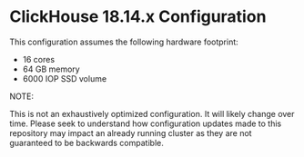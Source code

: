 ClickHouse 18.14.x Configuration 
=================================

This configuration assumes the following hardware footprint:

- 16 cores
- 64 GB memory
- 6000 IOP SSD volume

NOTE:

This is not an exhaustively optimized configuration. It will likely change over time. Please seek to understand how configuration updates made to this repository may impact an already running cluster as they are not guaranteed to be backwards compatible.
